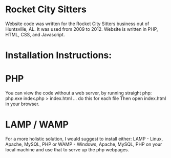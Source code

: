 # Rocket City Sitters

Website code was written for the Rocket City Sitters business out of Huntsville, AL.  It was used from 2009 to 2012.
Website is written in PHP, HTML, CSS, and Javascript.

# Installation Instructions:
# PHP
You can view the code without a web server, by running straight php:
php.exe index.php > index.html
... do this for each file
Then open index.html in your browser.

# LAMP / WAMP
For a more holistic solution, I would suggest to install either:
LAMP - Linux, Apache, MySQL, PHP
or
WAMP - Windows, Apache, MySQL, PHP
on your local machine and use that to serve up the php webpages.
